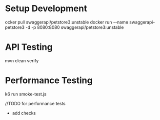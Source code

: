 # Setup Development
ocker pull swaggerapi/petstore3:unstable
docker run  --name swaggerapi-petstore3 -d -p 8080:8080 swaggerapi/petstore3:unstable

# API Testing
mvn clean verify

# Performance Testing
k6 run smoke-test.js

//TODO for performance tests
- add checks 